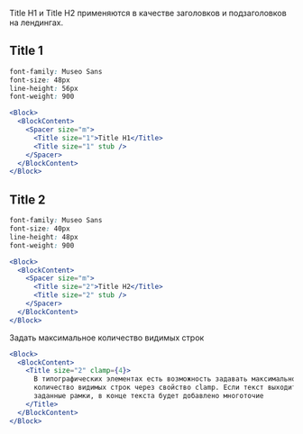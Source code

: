 Title H1 и Title H2 применяются в качестве заголовков и подзаголовков на лендингах.

## Title 1

```css static
font-family: Museo Sans
font-size: 48px
line-height: 56px
font-weight: 900
```

```jsx
<Block>
  <BlockContent>
    <Spacer size="m">
      <Title size="1">Title H1</Title>
      <Title size="1" stub />
    </Spacer>
  </BlockContent>
</Block>
```

## Title 2

```css static
font-family: Museo Sans
font-size: 40px
line-height: 48px
font-weight: 900
```

```jsx
<Block>
  <BlockContent>
    <Spacer size="m">
      <Title size="2">Title H2</Title>
      <Title size="2" stub />
    </Spacer>
  </BlockContent>
</Block>
```

Задать максимальное количество видимых строк

```jsx
<Block>
  <BlockContent>
    <Title size="2" clamp={4}>
      В типографических элементах есть возможность задавать максимальное
      количество видимых строк через свойство clamp. Если текст выходит за
      заданные рамки, в конце текста будет добавлено многоточие
    </Title>
  </BlockContent>
</Block>
```
